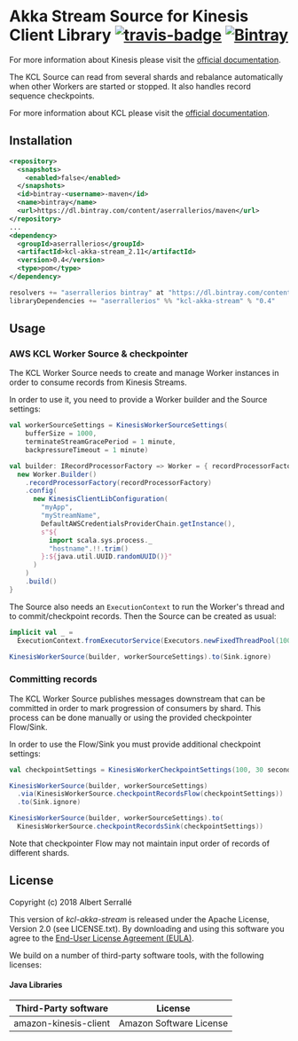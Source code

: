 # Akka Stream Source for Kinesis Client Library [![travis-badge][]][travis] [![Bintray](https://img.shields.io/bintray/v/aserrallerios/maven/kcl-akka-stream.svg)]()

[travis]:                https://travis-ci.org/aserrallerios/kcl-akka-stream
[travis-badge]:          https://travis-ci.org/aserrallerios/kcl-akka-stream.svg?branch=master

For more information about Kinesis please visit the [official documentation](https://aws.amazon.com/documentation/kinesis/).

The KCL Source can read from several shards and rebalance automatically when other Workers are started or stopped. It also handles record sequence checkpoints.

For more information about KCL please visit the [official documentation](http://docs.aws.amazon.com/streams/latest/dev/developing-consumers-with-kcl.html).

## Installation

```xml
<repository>
  <snapshots>
    <enabled>false</enabled>
  </snapshots>
  <id>bintray-<username>-maven</id>
  <name>bintray</name>
  <url>https://dl.bintray.com/content/aserrallerios/maven</url>
</repository>
...
<dependency>
  <groupId>aserrallerios</groupId>
  <artifactId>kcl-akka-stream_2.11</artifactId>
  <version>0.4</version>
  <type>pom</type>
</dependency>
```

```scala
resolvers += "aserrallerios bintray" at "https://dl.bintray.com/content/aserrallerios/maven"
libraryDependencies += "aserrallerios" %% "kcl-akka-stream" % "0.4"
```

## Usage

### AWS KCL Worker Source & checkpointer

The KCL Worker Source needs to create and manage Worker instances in order to consume records from Kinesis Streams.

In order to use it, you need to provide a Worker builder and the Source settings:

```scala
val workerSourceSettings = KinesisWorkerSourceSettings(
    bufferSize = 1000,
    terminateStreamGracePeriod = 1 minute,
    backpressureTimeout = 1 minute)

val builder: IRecordProcessorFactory => Worker = { recordProcessorFactory =>
  new Worker.Builder()
    .recordProcessorFactory(recordProcessorFactory)
    .config(
      new KinesisClientLibConfiguration(
        "myApp",
        "myStreamName",
        DefaultAWSCredentialsProviderChain.getInstance(),
        s"${
          import scala.sys.process._
          "hostname".!!.trim()
        }:${java.util.UUID.randomUUID()}"
      )
    )
    .build()
}
```

The Source also needs an `ExecutionContext` to run the Worker's thread and to commit/checkpoint records. Then the Source can be created as usual:

```scala
implicit val _ =
  ExecutionContext.fromExecutorService(Executors.newFixedThreadPool(1000))

KinesisWorkerSource(builder, workerSourceSettings).to(Sink.ignore)
```

### Committing records

The KCL Worker Source publishes messages downstream that can be committed in order to mark progression of consumers by shard. This process can be done manually or using the provided checkpointer Flow/Sink.

In order to use the Flow/Sink you must provide additional checkpoint settings:

```scala
val checkpointSettings = KinesisWorkerCheckpointSettings(100, 30 seconds)

KinesisWorkerSource(builder, workerSourceSettings)
  .via(KinesisWorkerSource.checkpointRecordsFlow(checkpointSettings))
  .to(Sink.ignore)

KinesisWorkerSource(builder, workerSourceSettings).to(
  KinesisWorkerSource.checkpointRecordsSink(checkpointSettings))
```

Note that checkpointer Flow may not maintain input order of records of different shards.

## License

Copyright (c) 2018 Albert Serrallé

This version of *kcl-akka-stream* is released under the Apache License, Version 2.0 (see LICENSE.txt).
By downloading and using this software you agree to the
[End-User License Agreement (EULA)](LICENSE).

We build on a number of third-party software tools, with the following licenses:

#### Java Libraries

Third-Party software        |   License
----------------------------|-----------------------
amazon-kinesis-client       | Amazon Software License
